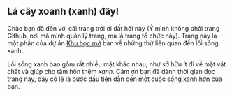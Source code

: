 ## Lá cây xoanh (xanh) đây!

Chào bạn đã đến với cái trang trời ơi đất hỡi này (Ý mình không phải trang Github, nơi mà mình quản lý trang, mà là trang tổ chức này). Trang này là một phần của dự án [Khu học mở](https://github.com/daihocmo) bàn về những thứ liên quan đến lối sống xanh.

Lối sống xanh bao gồm rất nhiều mặt khác nhau, như sở hữu ít đi về mặt vật chất và giúp cho tâm hồn thêm *xanh*. Cảm ơn bạn đã dành thời gian đọc trang này, đây có lẽ là bước đầu tiên dẫn đến một cuộc sống xanh hơn của bạn.
